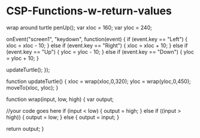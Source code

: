 # CSP-Functions-w-return-values
wrap around turtle
penUp();
var xloc = 160;
var yloc = 240;

onEvent("screen1", "keydown", function(event) {
  if (event.key == "Left") {
    xloc = xloc - 10;
  } else if (event.key == "Right") {
    xloc = xloc + 10;
  } else if (event.key == "Up") {
    yloc = yloc - 10;
  } else if (event.key == "Down") {
    yloc = yloc + 10;
  }
  
  updateTurtle();
});

function updateTurtle() {
  xloc = wrap(xloc,0,320);
  yloc = wrap(yloc,0,450);
  moveTo(xloc, yloc);
}

function wrap(input, low, high) {
  var output;

  //your code goes here
  if (input < low) {
    output = high;
  } else if ((input > high)) {
    output = low;
  } else {
    output = input;
  }
  
  return output;
}
